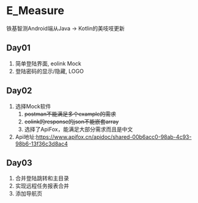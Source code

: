 # E_Measure
铁基智测Android端从Java -> Kotlin的美吱吱更新
## Day01
1. 简单登陆界面, eolink Mock
2. 登陆密码的显示/隐藏, LOGO

## Day02
1. 选择Mock软件
    1. ~~postman不能满足多个example的需求~~
    2. ~~eolink的response的json不能嵌套array~~
    3. 选择了ApiFox，能满足大部分需求而且是中文
2. Api地址:https://www.apifox.cn/apidoc/shared-00b6acc0-98ab-4c93-98b6-13f36c3d8ac4

## Day03
1. 合并登陆跳转和主目录
2. 实现远程任务报表合并
3. 添加导航页